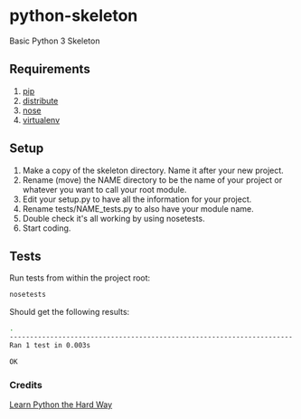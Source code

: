 # python-skeleton
Basic Python 3 Skeleton

## Requirements
1. [pip](http://pypi.python.org/pypi/pip)
2. [distribute](http://pypi.python.org/pypi/distribute)
3. [nose](http://pypi.python.org/pypi/nose/)
4. [virtualenv](http://pypi.python.org/pypi/virtualenv)

## Setup
1. Make a copy of the skeleton directory. Name it after your new project.
2. Rename (move) the NAME directory to be the name of your project or whatever you want to call your root module.
3. Edit your setup.py to have all the information for your project.
4. Rename tests/NAME_tests.py to also have your module name.
5. Double check it's all working by using nosetests.
6. Start coding.

## Tests
Run tests from within the project root:

```bash
nosetests
```
Should get the following results:

```bash
.
----------------------------------------------------------------------
Ran 1 test in 0.003s

OK
```

### Credits
[Learn Python the Hard Way](http://learnpythonthehardway.org/book/ex46.html)

